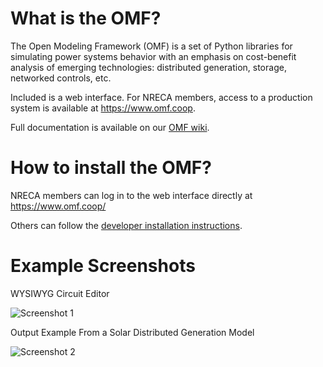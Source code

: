 What is the OMF?
===

The Open Modeling Framework (OMF) is a set of Python libraries for simulating power systems behavior with an emphasis on cost-benefit analysis of emerging technologies: distributed generation, storage, networked controls, etc.

Included is a web interface. For NRECA members, access to a production system is available at https://www.omf.coop.

Full documentation is available on our [OMF wiki](https://github.com/dpinney/omf/wiki).

How to install the OMF?
===
NRECA members can log in to the web interface directly at https://www.omf.coop/

Others can follow the [developer installation instructions](https://github.com/dpinney/omf/wiki/Developer-Documentation).

Example Screenshots
===

WYSIWYG Circuit Editor

![Screenshot 1](https://raw.github.com/wiki/dpinney/omf/images/screenshot1.jpg)

Output Example From a Solar Distributed Generation Model

![Screenshot 2](https://raw.github.com/wiki/dpinney/omf/images/screenshot2.JPG)
